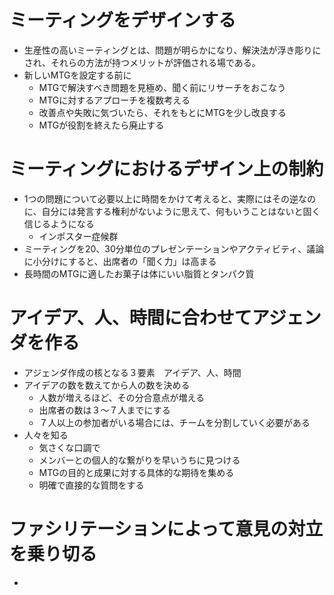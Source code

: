 # ミーティングをデザインする
- 生産性の高いミーティングとは、問題が明らかになり、解決法が浮き彫りにされ、それらの方法が持つメリットが評価される場である。
- 新しいMTGを設定する前に
  - MTGで解決すべき問題を見極め、聞く前にリサーチをおこなう
  - MTGに対するアプローチを複数考える
  - 改善点や失敗に気づいたら、それをもとにMTGを少し改良する
  - MTGが役割を終えたら廃止する

# ミーティングにおけるデザイン上の制約
- 1つの問題について必要以上に時間をかけて考えると、実際にはその逆なのに、自分には発言する権利がないように思えて、何もいうことはないと固く信じるようになる
  - インポスター症候群
- ミーティングを20、30分単位のプレゼンテーションやアクティビティ、議論に小分けにすると、出席者の「聞く力」は高まる
- 長時間のMTGに適したお菓子は体にいい脂質とタンパク質

# アイデア、人、時間に合わせてアジェンダを作る
- アジェンダ作成の核となる３要素　アイデア、人、時間
- アイデアの数を数えてから人の数を決める
  - 人数が増えるほど、その分合意点が増える
  - 出席者の数は３〜７人までにする
  - ７人以上の参加者がいる場合には、チームを分割していく必要がある
- 人々を知る
  - 気さくな口調で
  - メンバーとの個人的な繋がりを早いうちに見つける
  - MTGの目的と成果に対する具体的な期待を集める
  - 明確で直接的な質問をする

# ファシリテーションによって意見の対立を乗り切る
- 
